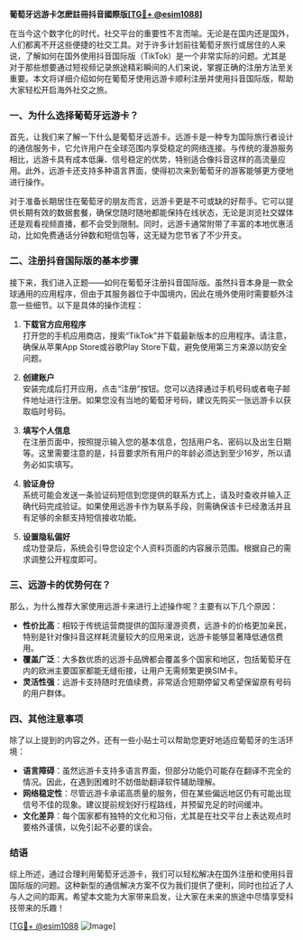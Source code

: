 **葡萄牙远游卡怎麽註冊抖音國際版[[TG💪+ @esim1088](https://t.me/s/esim1088)]**

在当今这个数字化的时代，社交平台的重要性不言而喻。无论是在国内还是国外，人们都离不开这些便捷的社交工具。对于许多计划前往葡萄牙旅行或居住的人来说，了解如何在国外使用抖音国际版（TikTok）是一个非常实际的问题。尤其是对于那些想要通过短视频记录旅途精彩瞬间的人们来说，掌握正确的注册方法至关重要。本文将详细介绍如何在葡萄牙使用远游卡顺利注册并使用抖音国际版，帮助大家轻松开启海外社交之旅。

### 一、为什么选择葡萄牙远游卡？

首先，让我们来了解一下什么是葡萄牙远游卡。远游卡是一种专为国际旅行者设计的通信服务卡，它允许用户在全球范围内享受稳定的网络连接。与传统的漫游服务相比，远游卡具有成本低廉、信号稳定的优势，特别适合像抖音这样的高流量应用。此外，远游卡还支持多种语言界面，使得初次来到葡萄牙的游客能够更方便地进行操作。

对于准备长期居住在葡萄牙的朋友而言，远游卡更是不可或缺的好帮手。它可以提供长期有效的数据套餐，确保您随时随地都能保持在线状态，无论是浏览社交媒体还是观看视频直播，都不会受到限制。同时，远游卡通常附带了丰富的本地优惠活动，比如免费通话分钟数和短信包等，这无疑为您节省了不少开支。

### 二、注册抖音国际版的基本步骤

接下来，我们进入正题——如何在葡萄牙注册抖音国际版。虽然抖音本身是一款全球通用的应用程序，但由于其服务器位于中国境内，因此在境外使用时需要额外注意一些细节。以下是具体的操作流程：

1. **下载官方应用程序**  
   打开您的手机应用商店，搜索“TikTok”并下载最新版本的应用程序。请注意，确保从苹果App Store或谷歌Play Store下载，避免使用第三方来源以防安全问题。

2. **创建账户**  
   安装完成后打开应用，点击“注册”按钮。您可以选择通过手机号码或者电子邮件地址进行注册。如果您没有当地的葡萄牙号码，建议先购买一张远游卡以获取临时号码。

3. **填写个人信息**  
   在注册页面中，按照提示输入您的基本信息，包括用户名、密码以及出生日期等。这里需要注意的是，抖音要求所有用户的年龄必须达到至少16岁，所以请务必如实填写。

4. **验证身份**  
   系统可能会发送一条验证码短信到您提供的联系方式上，请及时查收并输入正确代码完成验证。如果使用远游卡作为联系手段，则需确保该卡已经激活并且有足够的余额支持短信接收功能。

5. **设置隐私偏好**  
   成功登录后，系统会引导您设定个人资料页面的内容展示范围。根据自己的需求调整公开程度即可。

### 三、远游卡的优势何在？

那么，为什么推荐大家使用远游卡来进行上述操作呢？主要有以下几个原因：

- **性价比高**：相较于传统运营商提供的国际漫游资费，远游卡的价格更加亲民，特别是针对像抖音这样耗流量较大的应用来说，远游卡能够显著降低通信费用。
- **覆盖广泛**：大多数优质的远游卡品牌都会覆盖多个国家和地区，包括葡萄牙在内的欧洲主要国家都能无缝衔接，让用户无需频繁更换SIM卡。
- **灵活性强**：远游卡支持随时充值续费，非常适合短期停留又希望保留原有号码的用户群体。

### 四、其他注意事项

除了以上提到的内容之外，还有一些小贴士可以帮助您更好地适应葡萄牙的生活环境：

- **语言障碍**：虽然远游卡支持多语言界面，但部分功能仍可能存在翻译不完全的情况。因此，在遇到困难时不妨借助翻译软件辅助理解。
- **网络稳定性**：尽管远游卡承诺高质量的服务，但在某些偏远地区仍有可能出现信号不佳的现象。建议提前规划好行程路线，并预留充足的时间缓冲。
- **文化差异**：每个国家都有独特的文化和习俗，尤其是在社交平台上表达观点时要格外谨慎，以免引起不必要的误会。

### 结语

综上所述，通过合理利用葡萄牙远游卡，我们可以轻松解决在国外注册和使用抖音国际版的问题。这种新型的通信解决方案不仅为我们提供了便利，同时也拉近了人与人之间的距离。希望本文能为大家带来启发，让大家在未来的旅途中尽情享受科技带来的乐趣！

[[TG💪+ @esim1088](https://t.me/s/esim1088) ![Image](https://i.postimg.cc/4NQfJmqS/Snipaste-2025-05-13-00-14-12.png)]